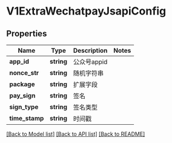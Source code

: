 # V1ExtraWechatpayJsapiConfig

## Properties
Name | Type | Description | Notes
------------ | ------------- | ------------- | -------------
**app_id** | **string** | 公众号appid | 
**nonce_str** | **string** | 随机字符串 | 
**package** | **string** | 扩展字段 | 
**pay_sign** | **string** | 签名 | 
**sign_type** | **string** | 签名类型 | 
**time_stamp** | **string** | 时间戳 | 

[[Back to Model list]](../../README.md#documentation-for-models) [[Back to API list]](../../README.md#documentation-for-api-endpoints) [[Back to README]](../../README.md)


